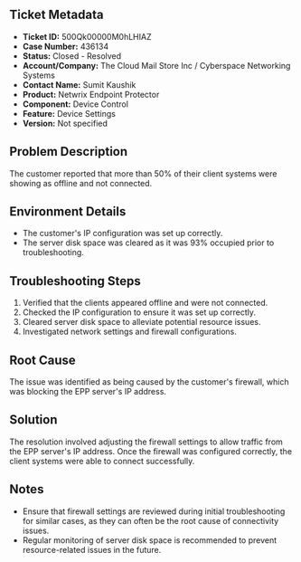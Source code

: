 ## Ticket Metadata
- **Ticket ID:** 500Qk00000M0hLHIAZ
- **Case Number:** 436134
- **Status:** Closed - Resolved
- **Account/Company:** The Cloud Mail Store Inc / Cyberspace Networking Systems
- **Contact Name:** Sumit Kaushik
- **Product:** Netwrix Endpoint Protector
- **Component:** Device Control
- **Feature:** Device Settings
- **Version:** Not specified

## Problem Description
The customer reported that more than 50% of their client systems were showing as offline and not connected.

## Environment Details
- The customer's IP configuration was set up correctly.
- The server disk space was cleared as it was 93% occupied prior to troubleshooting.

## Troubleshooting Steps
1. Verified that the clients appeared offline and were not connected.
2. Checked the IP configuration to ensure it was set up correctly.
3. Cleared server disk space to alleviate potential resource issues.
4. Investigated network settings and firewall configurations.

## Root Cause
The issue was identified as being caused by the customer's firewall, which was blocking the EPP server's IP address.

## Solution
The resolution involved adjusting the firewall settings to allow traffic from the EPP server's IP address. Once the firewall was configured correctly, the client systems were able to connect successfully.

## Notes
- Ensure that firewall settings are reviewed during initial troubleshooting for similar cases, as they can often be the root cause of connectivity issues.
- Regular monitoring of server disk space is recommended to prevent resource-related issues in the future.